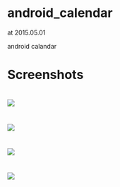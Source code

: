 # android_calendar
at 2015.05.01


android calandar

Screenshots
===
 ![](https://github.com/wangguoihui/android_calendar/blob/master/res/raw/screenshot_01.png)
===
![](https://github.com/wangguoihui/android_calendar/blob/master/res/raw/screenshot_02.png)
===
![](https://github.com/wangguoihui/android_calendar/blob/master/res/raw/screenshot_03.png)
===
![](https://github.com/wangguoihui/android_calendar/blob/master/res/raw/screenshot_04.png)
===
